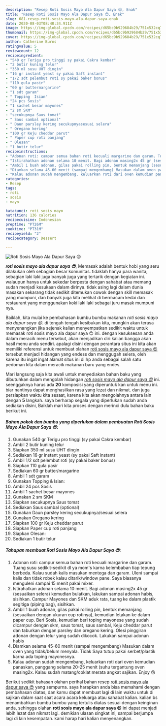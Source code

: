 ```yaml
---
description: "Resep Roti Sosis Mayo Ala Dapur Saya 😍, Enak"
title: "Resep Roti Sosis Mayo Ala Dapur Saya 😍, Enak"
slug: 681-resep-roti-sosis-mayo-ala-dapur-saya-enak
date: 2020-08-03T08:40:34.911Z
image: https://img-global.cpcdn.com/recipes/d65bc9b929684b29/751x532cq70/roti-sosis-mayo-ala-dapur-saya-😍-foto-resep-utama.jpg
thumbnail: https://img-global.cpcdn.com/recipes/d65bc9b929684b29/751x532cq70/roti-sosis-mayo-ala-dapur-saya-😍-foto-resep-utama.jpg
cover: https://img-global.cpcdn.com/recipes/d65bc9b929684b29/751x532cq70/roti-sosis-mayo-ala-dapur-saya-😍-foto-resep-utama.jpg
author: Catherine Burns
ratingvalue: 5
reviewcount: 12
recipeingredient:
- "540 gr Terigu pro tinggi sy pakai Cakra kembar"
- "2 butir kuning telur"
- "350 ml susu UHT dingin"
- "16 gr instant yeast sy pakai Saft instant"
- "1/2 sdt pelembut roti sy pakai baker bonus"
- "110 gula pasir"
- "60 gr buttermargarine"
- "1 sdt garam"
- " Topping  Isian"
- "24 pcs Sosis"
- "1 sachet besar mayones"
- "2 sm SKM"
- "secukupnya Saus tomat"
- " Saus sambal optional"
- " Daun parsley kering secukupnyasesuai selera"
- " Oregano kering"
- "100 gr Keju cheddar parut"
- " Paper cup roti panjang"
- " Olesan"
- "1 butir telur"
recipeinstructions:
- "Adonan roti: campur semua bahan roti kecuali margarine dan garam. Tuang susu sedikit-sedikit dl ya mom&#39;s karna kelembaban tiap tepung berbeda. Kalau sudah kalis masukan mentega dan garam. Uleni sampai kalis dan tidak robek kalau ditarik/window pane. Saya biasanya menguleni sampai 15 menit pakai mixer."
- "Istirahatkan adonan selama 10 menit. Bagi adonan masing2x 45 gr (sesuaikan selera) kemudian bulatkan, lakukan sampai adonan habis, sisihkan. Campur Mayones dan SKM aduk rata, tuang ke dalam plastik segitiga (piping bag), sisihkan."
- "Ambil 1 buah adonan, gilas pakai rolling pin, bentuk memanjang (sesuaikan dengan ukuran cup rotinya), kemudian letakan ke dalam paper cup. Beri Sosis, kemudian beri toping mayonese yang sudah dicampur dengan skm, saus tomat, saus sambal, Keju cheddar parut dan taburkan dengan parsley dan oregano kering. Olesi pinggiran adonan dengan telur yang sudah dikocok. Lakukan sampai adonan habis"
- "Diamkan selama 45-60 menit (sampai mengembang) Masukan dalam oven yang tidak/belum menyala. Tidak Saya tutup pakai serbet/plastik karna ada toping mayonesnya."
- "Kalau adonan sudah mengembang, keluarkan roti dari oven kemudian panaskan, panggang selama 20-25 menit (suhu tergantung oven masing2x. Kalau sudah matang/coklat merata angkat sajikan. Enjoy 😘"
categories:
- Resep
tags:
- roti
- sosis
- mayo

katakunci: roti sosis mayo 
nutrition: 136 calories
recipecuisine: Indonesian
preptime: "PT26M"
cooktime: "PT31M"
recipeyield: "2"
recipecategory: Dessert

---
```



![Roti Sosis Mayo Ala Dapur Saya 😍](https://img-global.cpcdn.com/recipes/d65bc9b929684b29/751x532cq70/roti-sosis-mayo-ala-dapur-saya-😍-foto-resep-utama.jpg)

<b><i>roti sosis mayo ala dapur saya 😍</i></b>, Memasak adalah bentuk hobi yang seru dilakukan oleh sebagian besar komunitas. tidaklah hanya para wanita, sebagian laki laki juga banyak juga yang tertarik dengan kegiatan ini. walaupun hanya untuk sekedar berpesta dengan sahabat atau memang sudah menjadi kesukaan dalam dirinya. tidak asing lagi dalam dunia masakan sekarang tidak sedikit ditemukan cowok dengan skill memasak yang mumpuni, dan banyak juga kita melihat di bermacam kedai dan restaurant yang menggunakan koki laki laki sebagai juru masak mumpuni nya.

Baiklah, kita mulai ke pembahasan bumbu bumbu makanan <i>roti sosis mayo ala dapur saya 😍</i>. di tengah tengah kesibukan kita, mungkin akan terasa menyenangkan jika sejenak kalian menyempatkan sedikit waktu untuk memasak roti sosis mayo ala dapur saya 😍 ini. dengan kesuksesan anda dalam meracik menu tersebut, akan menjadikan diri kalian bangga akan hasil menu anda sendiri. apalagi disini dengan perantara situs ini kita akan memiliki referensi untuk membuat olahan <u>roti sosis mayo ala dapur saya 😍</u> tersebut menjadi hidangan yang endess dan menggugah selera, oleh karena itu ingat ingat alamat situs ini di hp anda sebagai salah satu pedoman kita dalam meracik makanan baru yang endes.




Mari langsung saja kita awali untuk menyediakan bahan baku yang dibutuhkan dalam mengolah hidangan <u><i>roti sosis mayo ala dapur saya 😍</i></u> ini. seenggaknya harus ada <b>20</b> komposisi yang diperuntuk kan untuk menu ini. biar nantinya dapat menghasilkan rasa yang lezat dan nikmat. dan juga persiapkan waktu kita sesaat, karena kita akan mengolahnya antara lain dengan <b>5</b> langkah. saya berharap segala yang diperlukan sudah anda sediakan disini, Baiklah mari kita proses dengan merinci dulu bahan baku berikut ini.

<!--inarticleads1-->

##### Bahan pokok dan bumbu yang diperlukan dalam pembuatan Roti Sosis Mayo Ala Dapur Saya 😍:

1. Gunakan 540 gr Terigu pro tinggi (sy pakai Cakra kembar)
1. Ambil 2 butir kuning telur
1. Siapkan 350 ml susu UHT dingin
1. Sediakan 16 gr instant yeast (sy pakai Saft instant)
1. Ambil 1/2 sdt pelembut roti (sy pakai baker bonus)
1. Siapkan 110 gula pasir
1. Sediakan 60 gr butter/margarine
1. Ambil 1 sdt garam
1. Gunakan  Topping &amp; Isian:
1. Ambil 24 pcs Sosis
1. Ambil 1 sachet besar mayones
1. Gunakan 2 sm SKM
1. Siapkan secukupnya Saus tomat
1. Sediakan  Saus sambal (optional)
1. Gunakan  Daun parsley kering secukupnya/sesuai selera
1. Gunakan  Oregano kering
1. Siapkan 100 gr Keju cheddar parut
1. Siapkan  Paper cup roti panjang
1. Siapkan  Olesan:
1. Sediakan 1 butir telur




<!--inarticleads2-->

##### Tahapan membuat Roti Sosis Mayo Ala Dapur Saya 😍:

1. Adonan roti: campur semua bahan roti kecuali margarine dan garam. Tuang susu sedikit-sedikit dl ya mom&#39;s karna kelembaban tiap tepung berbeda. Kalau sudah kalis masukan mentega dan garam. Uleni sampai kalis dan tidak robek kalau ditarik/window pane. Saya biasanya menguleni sampai 15 menit pakai mixer.
1. Istirahatkan adonan selama 10 menit. Bagi adonan masing2x 45 gr (sesuaikan selera) kemudian bulatkan, lakukan sampai adonan habis, sisihkan. Campur Mayones dan SKM aduk rata, tuang ke dalam plastik segitiga (piping bag), sisihkan.
1. Ambil 1 buah adonan, gilas pakai rolling pin, bentuk memanjang (sesuaikan dengan ukuran cup rotinya), kemudian letakan ke dalam paper cup. Beri Sosis, kemudian beri toping mayonese yang sudah dicampur dengan skm, saus tomat, saus sambal, Keju cheddar parut dan taburkan dengan parsley dan oregano kering. Olesi pinggiran adonan dengan telur yang sudah dikocok. Lakukan sampai adonan habis
1. Diamkan selama 45-60 menit (sampai mengembang) Masukan dalam oven yang tidak/belum menyala. Tidak Saya tutup pakai serbet/plastik karna ada toping mayonesnya.
1. Kalau adonan sudah mengembang, keluarkan roti dari oven kemudian panaskan, panggang selama 20-25 menit (suhu tergantung oven masing2x. Kalau sudah matang/coklat merata angkat sajikan. Enjoy 😘




Berikut sedikit bahasan olahan perihal bahan resep <u>roti sosis mayo ala dapur saya 😍</u> yang sempurna. saya harapkan anda bisa memahami dengan pembahasan diatas, dan kamu dapat membuat lagi di lain waktu untuk di sajikan dalam saat saat acara acara keluarga atau sahabat kalian. kalian bs menambahkan bumbu bumbu yang tertulis diatas sesuai dengan keinginan anda, sehingga olahan <b>roti sosis mayo ala dapur saya 😍</b> ini dapat menjadi lebih lezat dan nikmat lagi. demikian ulasan singkat ini, sampai berjumpa lagi di lain kesempatan. kami harap hari kalian menyenangkan.
